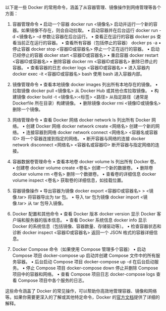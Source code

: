 以下是一些 Docker 的常用命令，涵盖了从容器管理、镜像操作到网络管理等各个方面：

1. 容器管理命令
	•	启动一个容器
docker run <镜像名>
启动并运行一个新的容器。如果镜像不存在，则会自动拉取。
	•	启动容器并在后台运行
docker run -d <镜像名>
-d 参数让容器在后台运行。
	•	查看正在运行的容器
docker ps
查看当前正在运行的容器。
	•	查看所有容器（包括停止的容器）
docker ps -a
	•	停止容器
docker stop <容器ID或容器名>
停止一个正在运行的容器。
	•	启动已经停止的容器
docker start <容器ID或容器名>
	•	重启容器
docker restart <容器ID或容器名>
	•	删除容器
docker rm <容器ID或容器名>
删除已停止的容器。
	•	查看容器的日志
docker logs <容器ID或容器名>
	•	进入容器内
docker exec -it <容器ID或容器名> bash
使用 bash 进入容器内部。

2. 镜像管理命令
	•	查看本地镜像
docker images
列出所有本地存在的镜像。
	•	拉取镜像
docker pull <镜像名>
从 Docker Hub 或其他仓库拉取镜像。
	•	构建镜像
docker build -t <镜像名>:<标签> <路径>
从指定路径（通常是 Dockerfile 所在目录）构建镜像。
	•	删除镜像
docker rmi <镜像ID或镜像名>
删除一个镜像。

3. 网络管理命令
	•	查看 Docker 网络
docker network ls
列出所有 Docker 网络。
	•	创建 Docker 网络
docker network create <网络名>
创建一个新的网络。
	•	连接容器到网络
docker network connect <网络名> <容器名或容器ID>
将一个容器连接到指定的网络。
	•	断开容器与网络的连接
docker network disconnect <网络名> <容器名或容器ID>
断开容器与指定网络的连接。

4. 容器数据卷管理命令
	•	查看本地卷
docker volume ls
列出所有 Docker 卷。
	•	创建卷
docker volume create <卷名>
创建一个新的数据卷。
	•	删除卷
docker volume rm <卷名>
删除一个数据卷。
	•	查看卷的详细信息
docker volume inspect <卷名>
获取卷的详细信息，如挂载位置。

5. 容器镜像操作
	•	导出容器为镜像
docker export <容器ID或容器名> > <镜像.tar>
将容器导出为 tar 包。
	•	导入 tar 包为镜像
docker import <镜像.tar>
从 tar 包导入镜像。

6. Docker 配置和其他命令
	•	查看 Docker 版本
docker version
显示 Docker 客户端和服务器的版本信息。
	•	查看 Docker 系统信息
docker info
显示 Docker 的系统信息（包括镜像、容器数量、存储驱动等）。
	•	检查容器状态和诊断
docker inspect <容器ID或容器名>
返回一个 JSON 格式的容器详细信息。

7. Docker Compose 命令（如果使用 Compose 管理多个容器）
	•	启动 Compose 项目
docker-compose up
启动并创建 Compose 文件中的所有服务容器。
	•	后台启动 Compose 项目
docker-compose up -d
在后台启动服务。
	•	停止 Compose 项目
docker-compose down
停止并删除 Compose 项目中的容器和网络。
	•	查看 Compose 项目日志
docker-compose logs
查看 Compose 项目中各个服务的日志。

这些命令涵盖了 Docker 的常见操作，可以帮助你高效地管理容器、镜像和网络等。如果你需要更深入的了解或其他特定命令，Docker 的[官方文档](https://docs.docker.com/)提供了详细的解释。